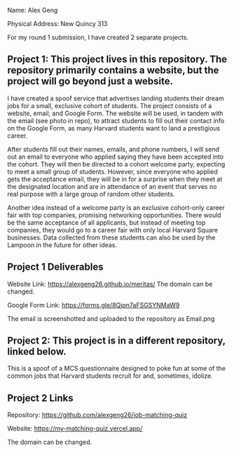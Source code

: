 Name: Alex Geng

Physical Address: New Quincy 313

For my round 1 submission, I have created 2 separate projects.

## Project 1: This project lives in this repository. The repository primarily contains a website, but the project will go beyond just a website.

I have created a spoof service that advertises landing students their dream jobs for a small, exclusive cohort of students. The project consists of a website, email, and Google Form. The website will be used, in tandem with the email (see photo in repo), to attract students to fill out their contact info on the Google Form, as many Harvard students want to land a prestigious career.

After students fill out their names, emails, and phone numbers, I will send out an email to everyone who applied saying they have been accepted into the cohort. They will then be directed to a cohort welcome party, expecting to meet a small group of students. However, since everyone who applied gets the acceptance email, they will be in for a surprise when they meet at the designated location and are in attendance of an event that serves no real purpose with a large group of random other students.

Another idea instead of a welcome party is an exclusive cohort-only career fair with top companies, promising networking opportunities. There would be the same acceptance of all applicants, but instead of meeting top companies, they would go to a career fair with only local Harvard Square businesses. Data collected from these students can also be used by the Lampoon in the future for other ideas.

## Project 1 Deliverables

Website Link: https://alexgeng26.github.io/meritas/
The domain can be changed.

Google Form Link: https://forms.gle/8Qjpn7aFSGSYNMaW9

The email is screenshotted and uploaded to the repository as Email.png

## Project 2: This project is in a different repository, linked below.

This is a spoof of a MCS questionnaire designed to poke fun at some of the common jobs that Harvard students recruit for and, sometimes, idolize.

## Project 2 Links

Repository: https://github.com/alexgeng26/job-matching-quiz

Website: https://my-matching-quiz.vercel.app/

The domain can be changed.
